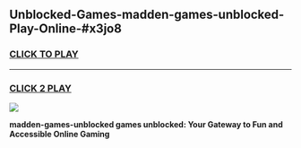 
## Unblocked-Games-madden-games-unblocked-Play-Online-#x3jo8
<h3>
<a href="https://premium.freeplayer.one?title=madden-games-unblocked&ref=27F">CLICK TO PLAY</a></h3>
<hr>

<h3>
<a href="https://premium.freeplayer.one?title=madden-games-unblocked&ref=27F">CLICK 2 PLAY</a>
  
</h3>

<a href="https://premium.freeplayer.one?title=madden-games-unblocked&ref=27F"><img src="https://clearcache.store/games.png"></a>


**madden-games-unblocked games unblocked: Your Gateway to Fun and Accessible Online Gaming**
